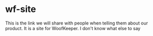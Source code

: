 wf-site
=======
This is the link we will share with people when telling them about our product.
It is a site for WoofKeeper.
I don't know what else to say
